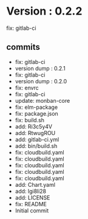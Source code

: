# Version : 0.2.2

fix: gitlab-ci

## commits

* fix: gitlab-ci
* version dump : 0.2.1
* fix: gitlab-ci
* version dump : 0.2.0
* fix: envrc
* fix: gitlab-ci
* update: monban-core
* fix: elm-package
* fix: package.json
* fix: build.sh
* add: Ri3c5y4V
* add: RtwugROU
* add: gitlab-ci.yml
* add: bin/build.sh
* fix: cloudbuild.yaml
* fix: cloudbuild.yaml
* fix: cloudbuild.yaml
* fix: cloudbuild.yaml
* fix: cloudbuild.yaml
* add: Chart.yaml
* add: lgi8li28
* add: LICENSE
* fix: README
* Initial commit
